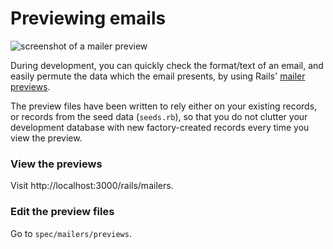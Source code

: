 # Previewing emails

![screenshot of a mailer preview](https://user-images.githubusercontent.com/60350599/109692100-054e9b00-7b80-11eb-8568-34d6817d7ad8.png)

During development, you can quickly check the format/text of an email, and easily permute the data which the email presents, by using Rails' [mailer previews](https://edgeguides.rubyonrails.org/action_mailer_basics.html#previewing-emails).

The preview files have been written to rely either on your existing records, or records from the seed data (`seeds.rb`), so that you do not clutter your development database with new factory-created records every time you view the preview.

### View the previews

Visit http://localhost:3000/rails/mailers.

### Edit the preview files

Go to `spec/mailers/previews`.




